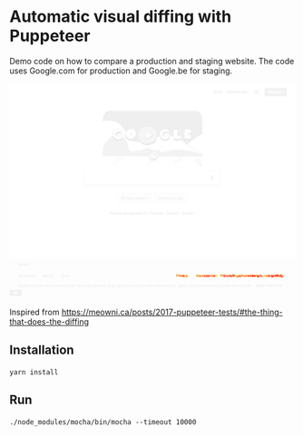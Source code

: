 # Automatic visual diffing with Puppeteer

Demo code on how to compare a production and staging website. The code uses Google.com for production and Google.be for staging.

![Example "diff" image comparing Google.be with Google.com](example.png)

Inspired from https://meowni.ca/posts/2017-puppeteer-tests/#the-thing-that-does-the-diffing

## Installation

    yarn install

## Run

    ./node_modules/mocha/bin/mocha --timeout 10000
